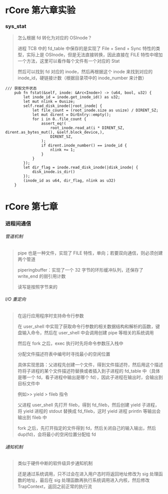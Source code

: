 # rCore 第六章实验

### sys_stat

> 怎么根据 fd 转化为对应的 OSInode？
>
> 进程 TCB 中的 fd_table 中保存的是实现了 File + Send + Sync 特性的类型，实际上是 OSInode，但是无法直接转换，因此直接在 FILE 特性中增加一个方法，这里可以看作每个文件有一个对应的 Stat
>
> 然后可以找到 fd 对应的 inode，然后再根据这个 inode 来找到对应的 inode_id，硬链接计数（根据目录项中的 inode_number 来计数）

```
/// 获取文件状态
    pub fn fstat(&self, inode: &Arc<Inode>) -> (u64, bool, u32) {
        let inode_id = inode.get_inode_id() as u32;
        let mut nlink = 0usize;
        self.read_disk_inode(|root_inode| {
            let file_count = (root_inode.size as usize) / DIRENT_SZ;
            let mut dirent = DirEntry::empty();
            for i in 0..file_count {
                assert_eq!(
                    root_inode.read_at(i * DIRENT_SZ, dirent.as_bytes_mut(), &self.block_device,),
                    DIRENT_SZ,
                );
                if dirent.inode_number() == inode_id {
                    nlink += 1;
                }
            }
        });
        let dir_flag = inode.read_disk_inode(|disk_inode| {
            disk_inode.is_dir()
        });
        (inode_id as u64, dir_flag, nlink as u32)
    }
```

# rCore 第七章

### 进程间通信

###### 管道机制

> pipe 也是一种文件，实现了 FILE 特性，单向；若要双向通信，则必须创建两个管道
>
> piperingbuffer：实现了一个 32 字节的环形缓冲队列，还保存了 write_end 的弱引用计数
>
> 读写是按照字节来的

###### I/O 重定向

> 在运行应用程序时支持命令行参数
>
> 在 user_shell 中实现了获取命令行参数的相关数据结构和解析的函数，键盘输入命令，然后在 user_shell 中会调用创建 pipe 等相关的系统调用
>
> 然后在 fork 之后，exec 执行时先将命令参数压入栈中
>
> 分配文件描述符表中编号时寻找最小的空闲位置
>
> 具体实现思路：父进程先创建一个文件，得到文件描述符，然后用这个描述符将子进程的某个文件描述符替换或者插入到子进程的 fd_table 中（具体是哪一个 fd，看子进程中输出是哪个 fd），因此子进程在输出时，会输出到目标文件中
>
> 例如>> yield > fileb 指令
>
> 父进程 user_shell 先打开 fileb，得到 fd_fileb，然后创建 yield 子进程，将 yield 进程的 stdout 替换成 fd_fileb，这时 yield 进程 println 等输出会输出到 fileb 中
>
> fork 之后，先打开指定的文件得到 fd，然后关闭自己的输入输出，然后 dup(fd)，会将最小的空闲位置分配给 fd

###### 通知机制

> 类似于硬件中断的软件级异步通知机制
>
> 还是通过系统调用，只不过会在进入用户态时将返回地址修改为 sig 处理函数的地址，最后在 sig 处理函数再执行系统调用进入内核，然后修改 TrapContext，返回之前正常的执行流
